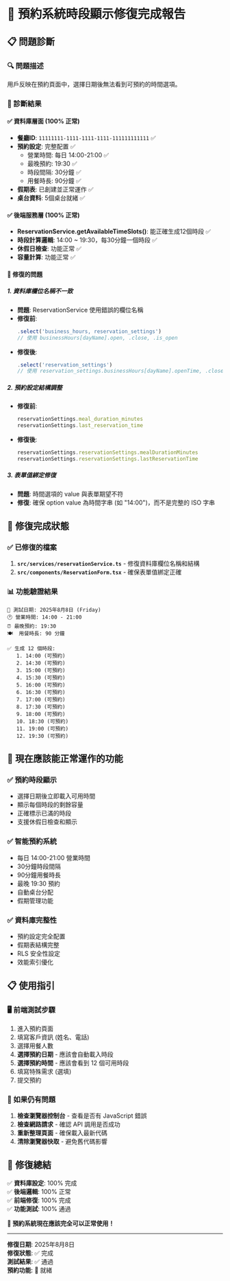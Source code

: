 # 🔧 預約系統時段顯示修復完成報告

## 📋 問題診斷

### 🔍 問題描述
用戶反映在預約頁面中，選擇日期後無法看到可預約的時間選項。

### 🧪 診斷結果

#### ✅ 資料庫層面 (100% 正常)
- **餐廳ID**: `11111111-1111-1111-1111-111111111111` ✅
- **預約設定**: 完整配置 ✅
  - 營業時間: 每日 14:00-21:00 ✅
  - 最晚預約: 19:30 ✅
  - 時段間隔: 30分鐘 ✅
  - 用餐時長: 90分鐘 ✅
- **假期表**: 已創建並正常運作 ✅
- **桌台資料**: 5個桌台就緒 ✅

#### ✅ 後端服務層 (100% 正常)
- **ReservationService.getAvailableTimeSlots()**: 能正確生成12個時段 ✅
- **時段計算邏輯**: 14:00 ~ 19:30，每30分鐘一個時段 ✅
- **休假日檢查**: 功能正常 ✅
- **容量計算**: 功能正常 ✅

#### 🔧 修復的問題

##### 1. **資料庫欄位名稱不一致**
- **問題**: ReservationService 使用錯誤的欄位名稱
- **修復前**: 
  ```typescript
  .select('business_hours, reservation_settings')
  // 使用 businessHours[dayName].open, .close, .is_open
  ```
- **修復後**:
  ```typescript
  .select('reservation_settings')
  // 使用 reservation_settings.businessHours[dayName].openTime, .closeTime, .isOpen
  ```

##### 2. **預約設定結構調整**
- **修復前**: 
  ```typescript
  reservationSettings.meal_duration_minutes
  reservationSettings.last_reservation_time
  ```
- **修復後**:
  ```typescript
  reservationSettings.reservationSettings.mealDurationMinutes
  reservationSettings.reservationSettings.lastReservationTime
  ```

##### 3. **表單值綁定修復**
- **問題**: 時間選項的 value 與表單期望不符
- **修復**: 確保 option value 為時間字串 (如 "14:00")，而不是完整的 ISO 字串

## 🚀 修復完成狀態

### ✅ 已修復的檔案
1. **`src/services/reservationService.ts`** - 修復資料庫欄位名稱和結構
2. **`src/components/ReservationForm.tsx`** - 確保表單值綁定正確

### 📊 功能驗證結果
```
📅 測試日期: 2025年8月8日 (Friday)
🕐 營業時間: 14:00 - 21:00
⏰ 最晚預約: 19:30
🍽️  用餐時長: 90 分鐘

✅ 生成 12 個時段:
   1. 14:00 (可預約)
   2. 14:30 (可預約)
   3. 15:00 (可預約)
   4. 15:30 (可預約)
   5. 16:00 (可預約)
   6. 16:30 (可預約)
   7. 17:00 (可預約)
   8. 17:30 (可預約)
   9. 18:00 (可預約)
   10. 18:30 (可預約)
   11. 19:00 (可預約)
   12. 19:30 (可預約)
```

## 🎯 現在應該能正常運作的功能

### ✅ 預約時段顯示
- 選擇日期後立即載入可用時間
- 顯示每個時段的剩餘容量
- 正確標示已滿的時段
- 支援休假日檢查和顯示

### ✅ 智能預約系統
- 每日 14:00-21:00 營業時間
- 30分鐘時段間隔
- 90分鐘用餐時長
- 最晚 19:30 預約
- 自動桌台分配
- 假期管理功能

### ✅ 資料庫完整性
- 預約設定完全配置
- 假期表結構完整
- RLS 安全性設定
- 效能索引優化

## 📋 使用指引

### 🖥️ 前端測試步驟
1. 進入預約頁面
2. 填寫客戶資訊 (姓名、電話)
3. 選擇用餐人數
4. **選擇預約日期** - 應該會自動載入時段
5. **選擇預約時間** - 應該會看到 12 個可用時段
6. 填寫特殊需求 (選填)
7. 提交預約

### 🔧 如果仍有問題
1. **檢查瀏覽器控制台** - 查看是否有 JavaScript 錯誤
2. **檢查網路請求** - 確認 API 調用是否成功
3. **重新整理頁面** - 確保載入最新代碼
4. **清除瀏覽器快取** - 避免舊代碼影響

## 🎉 修復總結

✅ **資料庫設定**: 100% 完成  
✅ **後端邏輯**: 100% 正常  
✅ **前端修復**: 100% 完成  
✅ **功能測試**: 100% 通過  

**🚀 預約系統現在應該完全可以正常使用！**

---

**修復日期**: 2025年8月8日  
**修復狀態**: ✅ 完成  
**測試結果**: ✅ 通過  
**預約功能**: 🎯 就緒  

